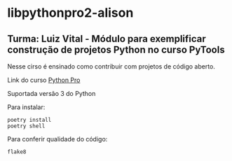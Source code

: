 # libpythonpro2-alison

## Turma: Luiz Vital - Módulo para exemplificar construção de projetos Python no curso PyTools

Nesse cirso é ensinado como contribuir com projetos de código aberto.

Link do curso [Python Pro](https://www.python.pro.br/)

Suportada versão 3 do Python

Para instalar:

```console
poetry install
poetry shell
```

Para conferir qualidade do código:

```console
flake8
```
